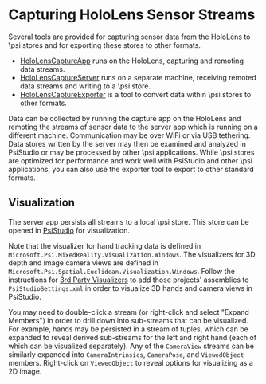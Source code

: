 ﻿# Capturing HoloLens Sensor Streams

Several tools are provided for capturing sensor data from the HoloLens to \psi stores and for exporting these stores to other formats.

* [HoloLensCaptureApp](https://github.com/microsoft/psi/tree/master/Sources/MixedReality/HoloLensCapture/HoloLensCaptureApp) runs on the HoloLens, capturing and remoting data streams.
* [HoloLensCaptureServer](https://github.com/microsoft/psi/tree/master/Sources/MixedReality/HoloLensCapture/HoloLensCaptureServer) runs on a separate machine, receiving remoted data streams and writing to a \psi store.
* [HoloLensCaptureExporter](https://github.com/microsoft/psi/tree/master/Sources/MixedReality/HoloLensCapture/HoloLensCaptureExporter) is a tool to convert data within \psi stores to other formats.

Data can be collected by running the capture app on the HoloLens and remoting the streams of sensor data to the server app which is running on a different machine. Communication may be over WiFi or via USB tethering. Data stores written by the server may then be examined and analyzed in PsiStudio or may be processed by other \psi applications. While \psi stores are optimized for performance and work well with PsiStudio and other \psi applications, you can also use the exporter tool to export to other standard formats.

## Visualization

The server app persists all streams to a local \\psi store. This store can be opened in [PsiStudio](https://github.com/microsoft/psi/wiki/Psi-Studio) for visualization.

Note that the visualizer for hand tracking data is defined in `Microsoft.Psi.MixedReality.Visualization.Windows`. The visualizers for 3D depth and image camera views are defined in `Microsoft.Psi.Spatial.Euclidean.Visualization.Windows`. Follow the instructions for [3rd Party Visualizers](https://github.com/microsoft/psi/wiki/3rd-Party-Visualizers) to add those projects' assemblies to `PsiStudioSettings.xml` in order to visualize 3D hands and camera views in PsiStudio. 

You may need to double-click a stream (or right-click and select "Expand Members") in order to drill down into sub-streams that can be visualized. For example, hands may be persisted in a stream of tuples, which can be expanded to reveal derived sub-streams for the left and right hand (each of which can be visualized separately). Any of the `CameraView` streams can be similarly expanded into `CameraIntrinsics`, `CameraPose`, and `ViewedObject` members. Right-click on `ViewedObject` to reveal options for visualizing as a 2D image.
